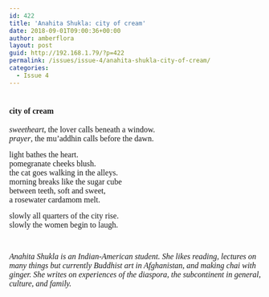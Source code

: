 ```yaml
---
id: 422
title: 'Anahita Shukla: city of cream'
date: 2018-09-01T09:00:36+00:00
author: amberflora
layout: post
guid: http://192.168.1.79/?p=422
permalink: /issues/issue-4/anahita-shukla-city-of-cream/
categories:
  - Issue 4
---
```

# <span style="font-size: 12pt; font-family: georgia, palatino, serif;">city of cream</span>

<span style="font-size: 12pt; font-family: georgia, palatino, serif;"><em>sweetheart</em>, the lover calls beneath a window.</span>  
<span style="font-size: 12pt; font-family: georgia, palatino, serif;"><em>prayer</em>, the mu’addhin calls before the dawn.</span>

<span style="font-size: 12pt; font-family: georgia, palatino, serif;">light bathes the heart.</span>  
<span style="font-size: 12pt; font-family: georgia, palatino, serif;">pomegranate cheeks blush.</span>  
<span style="font-size: 12pt; font-family: georgia, palatino, serif;">the cat goes walking in the alleys.</span>  
<span style="font-size: 12pt; font-family: georgia, palatino, serif;">morning breaks like the sugar cube</span>  
<span style="font-size: 12pt; font-family: georgia, palatino, serif;">between teeth, soft and sweet,</span>  
<span style="font-size: 12pt; font-family: georgia, palatino, serif;">a rosewater cardamom melt.</span>

<span style="font-size: 12pt; font-family: georgia, palatino, serif;">slowly all quarters of the city rise.</span>  
<span style="font-size: 12pt; font-family: georgia, palatino, serif;">slowly the women begin to laugh.</span>

&nbsp;

<span style="font-size: 12pt; font-family: georgia, palatino, serif;"><em>Anahita Shukla is an Indian-American student. She likes reading, lectures on many things but currently Buddhist art in Afghanistan, and making chai with ginger. She writes on experiences of the diaspora, the subcontinent in general, culture, and family.</em></span>